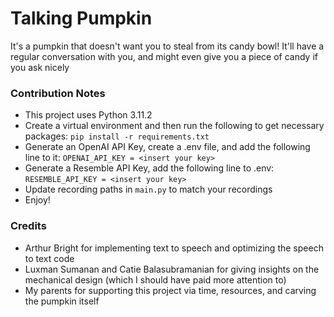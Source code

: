 # Talking Pumpkin

It's a pumpkin that doesn't want you to steal from its candy bowl! It'll have a regular conversation with you, and might even give you a piece of candy if you ask nicely

### Contribution Notes
- This project uses Python 3.11.2
- Create a virtual environment and then run the following to get necessary packages:
`pip install -r requirements.txt`
- Generate an OpenAI API Key, create a .env file, and add the following line to it:
`OPENAI_API_KEY = <insert your key>`
- Generate a Resemble API Key, add the following line to .env:
`RESEMBLE_API_KEY = <insert your key>`
- Update recording paths in `main.py` to match your recordings
- Enjoy!

### Credits
- Arthur Bright for implementing text to speech and optimizing the speech to text code
- Luxman Sumanan and Catie Balasubramanian for giving insights on the mechanical design (which I should have paid more attention to)
- My parents for supporting this project via time, resources, and carving the pumpkin itself
